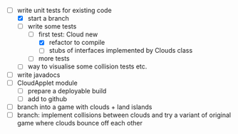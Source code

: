 - [ ] write unit tests for existing code
    - [x] start a branch
    - [ ] write some tests
        - [ ] first test: Cloud new
            - [x] refactor to compile
            - [ ] stubs of interfaces implemented by Clouds class
        - [ ] more tests
    - [ ] way to visualise some collision tests etc.
- [ ] write javadocs
- [ ] CloudApplet module
    - [ ] prepare a deployable build
    - [ ] add to github
- [ ] branch into a game with clouds + land islands
- [ ] branch: implement collisions between clouds and try a variant of original game where clouds bounce off each other
